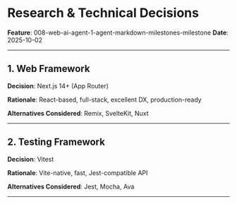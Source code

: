 # Research & Technical Decisions

**Feature**: 008-web-ai-agent-1-agent-markdown-milestones-milestone
**Date**: 2025-10-02

---

## 1. Web Framework

**Decision**: Next.js 14+ (App Router)

**Rationale**: React-based, full-stack, excellent DX, production-ready

**Alternatives Considered**: Remix, SvelteKit, Nuxt

---

## 2. Testing Framework

**Decision**: Vitest

**Rationale**: Vite-native, fast, Jest-compatible API

**Alternatives Considered**: Jest, Mocha, Ava

---

